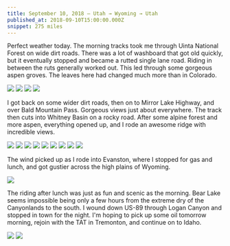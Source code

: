 ```yaml
---
title: September 10, 2018 — Utah → Wyoming → Utah
published_at: 2018-09-10T15:00:00.000Z
snippet: 275 miles
---
```


Perfect weather today. The morning tracks took me through Uinta National Forest on wide dirt roads. There was a lot of washboard that got old quickly, but it eventually stopped and became a rutted single lane road. Riding in between the ruts generally worked out. This led through some gorgeous aspen groves. The leaves here had changed much more than in Colorado.

![](/img/tat/24/IMG_3216.jpg)
![](/img/tat/24/IMG_3223.jpg)
![](/img/tat/24/IMG_3225.jpg)
![](/img/tat/24/IMG_3226.jpg)

I got back on some wider dirt roads, then on to Mirror Lake Highway, and over Bald Mountain Pass. Gorgeous views just about everywhere. The track then cuts into Whitney Basin on a rocky road. After some alpine forest and more aspen, everything opened up, and I rode an awesome ridge with incredible views.

![](/img/tat/24/IMG_3235.jpg)
![](/img/tat/24/IMG_3241.jpg)
![](/img/tat/24/IMG_3242.jpg)
![](/img/tat/24/IMG_3244.jpg)
![](/img/tat/24/IMG_3245.jpg)
![](/img/tat/24/IMG_3247.jpg)
![](/img/tat/24/IMG_3248.jpg)
![](/img/tat/24/IMG_3251.jpg)
![](/img/tat/24/IMG_3252.jpg)

The wind picked up as I rode into Evanston, where I stopped for gas and lunch, and got gustier across the high plains of Wyoming.

![](/img/tat/24/IMG_3254.jpg)

The riding after lunch was just as fun and scenic as the morning. Bear Lake seems impossible being only a few hours from the extreme dry of the Canyonlands to the south. I wound down US-89 through Logan Canyon and stopped in town for the night. I'm hoping to pick up some oil tomorrow morning, rejoin with the TAT in Tremonton, and continue on to Idaho.

![](/img/tat/24/IMG_3269.jpg)
![](/img/tat/24/IMG_3274.jpg)
